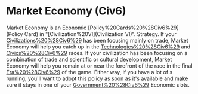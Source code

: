 # Market Economy (Civ6)

Market Economy is an Economic [Policy%20Cards%20%28Civ6%29](Policy Card) in "[Civilization%20VI](Civilization VI)".
Strategy.
If your [Civilizations%20%28Civ6%29](civilization) has been focusing mainly on trade, Market Economy will help you catch up in the [Technologies%20%28Civ6%29](technological) and [Civics%20%28Civ6%29](civic) races. If your civilization has been focusing on a combination of trade and scientific or cultural development, Market Economy will help you remain at or near the forefront of the race in the final [Era%20%28Civ6%29](eras) of the game. Either way, if you have a lot of s running, you'll want to adopt this policy as soon as it's available and make sure it stays in one of your [Government%20%28Civ6%29](government's) Economic slots.